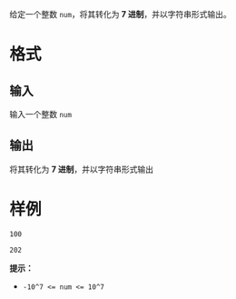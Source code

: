 给定一个整数 `num`，将其转化为 ​**7 进制**​，并以字符串形式输出。

# 格式

## 输入

输入一个整数 `num`

## 输出

将其转化为 ​**7 进制**​，并以字符串形式输出

# 样例

```input1
100
```

```output1
202
```

**提示：**

* `-10^7 <= num <= 10^7`


